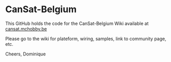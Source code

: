 # CanSat-Belgium

This GitHub holds the code for the CanSat-Belgium Wiki available at [cansat.mchobby.be](http://cansat.mchobby.be)

Please go to the wiki for plateform, wiring, samples, link to community page, etc.

Cheers,
Dominique